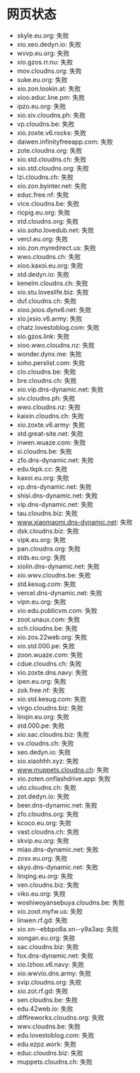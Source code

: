# 网页状态
- skyle.eu.org: 失败
- xio.xeo.dedyn.io: 失败
- wvvp.eu.org: 失败
- xio.gzos.rr.nu: 失败
- mov.cloudns.org: 失败
- suke.eu.org: 失败
- xio.zon.lookin.at: 失败
- xioo.educ.line.pm: 失败
- ipzo.eu.org: 失败
- xio.siv.cloudns.ph: 失败
- vp.cloudns.be: 失败
- xio.zoxte.v6.rocks: 失败
- daiwen.infinityfreeapp.com: 失败
- zote.cloudns.org: 失败
- xio.std.cloudns.ch: 失败
- xio.std.cloudns.org: 失败
- lzi.cloudns.ch: 失败
- xio.zon.byinter.net: 失败
- educ.free.nf: 失败
- vice.cloudns.be: 失败
- ricpig.eu.org: 失败
- std.cloudns.org: 失败
- xio.soho.lovedub.net: 失败
- vercl.eu.org: 失败
- xio.zon.myredirect.us: 失败
- wwo.cloudns.ch: 失败
- xioo.kaxoi.eu.org: 失败
- std.dedyn.io: 失败
- kenelm.cloudns.ch: 失败
- xio.stu.loveslife.biz: 失败
- duf.cloudns.ch: 失败
- xioo.jxios.dynv6.net: 失败
- xio.jxsio.v6.army: 失败
- chatz.lovestoblog.com: 失败
- xio.gzos.link: 失败
- xioo.wwo.cloudns.nz: 失败
- wonder.dynx.me: 失败
- soho.perslist.com: 失败
- clo.cloudns.be: 失败
- bre.cloudns.ch: 失败
- xio.vip.dns-dynamic.net: 失败
- siv.cloudns.ph: 失败
- wwo.cloudns.nz: 失败
- kaixin.cloudns.ch: 失败
- xio.zoxte.v6.army: 失败
- std.great-site.net: 失败
- inwen.wuaze.com: 失败
- si.cloudns.be: 失败
- zfo.dns-dynamic.net: 失败
- edu.tkpk.cc: 失败
- kaxoi.eu.org: 失败
- vp.dns-dynamic.net: 失败
- shisi.dns-dynamic.net: 失败
- vip.dns-dynamic.net: 失败
- tau.cloudns.biz: 失败
- www.xiaomaomi.dns-dynamic.net: 失败
- dsk.cloudns.biz: 失败
- vipk.eu.org: 失败
- pan.cloudns.org: 失败
- stds.eu.org: 失败
- xiolin.dns-dynamic.net: 失败
- xio.wwv.cloudns.be: 失败
- std.kesug.com: 失败
- vercel.dns-dynamic.net: 失败
- vipn.eu.org: 失败
- xio.edu.publicvm.com: 失败
- zoot.unaux.com: 失败
- sch.cloudns.be: 失败
- xio.zos.22web.org: 失败
- xio.std.000.pe: 失败
- zoon.wuaze.com: 失败
- cdue.cloudns.ch: 失败
- xio.zoxte.dns.navy: 失败
- ipen.eu.org: 失败
- zok.free.nf: 失败
- xio.std.kesug.com: 失败
- virgo.cloudns.biz: 失败
- linqin.eu.org: 失败
- std.000.pe: 失败
- xio.sac.cloudns.biz: 失败
- vx.cloudns.ch: 失败
- xeo.dedyn.io: 失败
- xio.xiaohhh.xyz: 失败
- www.muppets.cloudns.ch: 失败
- xio.zoten.onflashdrive.app: 失败
- uto.cloudns.ch: 失败
- zot.dedyn.io: 失败
- beer.dns-dynamic.net: 失败
- zfo.cloudns.org: 失败
- kcoco.eu.org: 失败
- vast.cloudns.ch: 失败
- skvip.eu.org: 失败
- miao.dns-dynamic.net: 失败
- zosx.eu.org: 失败
- skyo.dns-dynamic.net: 失败
- linqing.eu.org: 失败
- ven.cloudns.biz: 失败
- viko.eu.org: 失败
- woshiwoyansebuya.cloudns.be: 失败
- xio.zoot.myfw.us: 失败
- linwen.rf.gd: 失败
- xio.xn--ebbpo8a.xn--y9a3aq: 失败
- xongan.eu.org: 失败
- sac.cloudns.biz: 失败
- fox.dns-dynamic.net: 失败
- xio.lzhoo.v6.navy: 失败
- xio.wwvio.dns.army: 失败
- svip.cloudns.org: 失败
- xio.zot.rf.gd: 失败
- sen.cloudns.be: 失败
- edu.42web.io: 失败
- diffireworks.cloudns.org: 失败
- wwv.cloudns.be: 失败
- edu.lovestoblog.com: 失败
- edu.ezpz.work: 失败
- educ.cloudns.biz: 失败
- muppets.cloudns.ch: 失败
